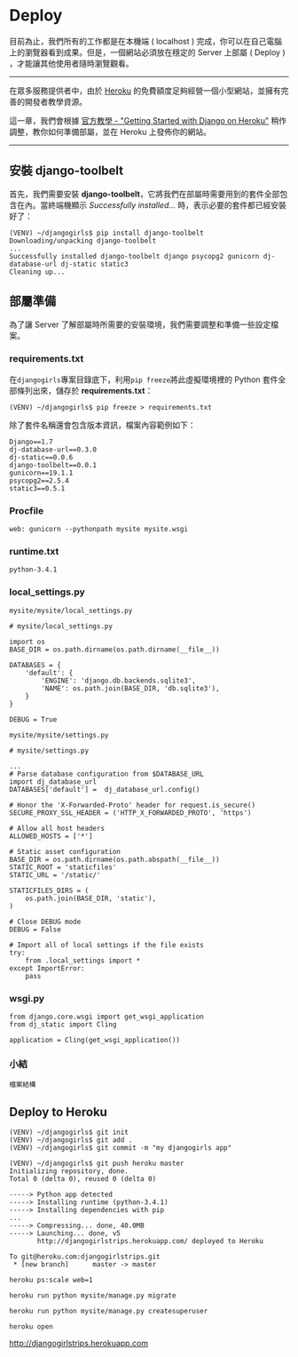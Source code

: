# Deploy

目前為止，我們所有的工作都是在本機端 ( localhost ) 完成，你可以在自己電腦上的瀏覽器看到成果。但是，一個網站必須放在穩定的 Server 上部屬 ( Deploy ) ，才能讓其他使用者隨時瀏覽觀看。

---

在眾多服務提供者中，由於 [Heroku](https://www.heroku.com/) 的免費額度足夠經營一個小型網站，並擁有完善的開發者教學資源。

這一章，我們會根據 [官方教學 - "Getting Started with Django on Heroku"](https://devcenter.heroku.com/articles/getting-started-with-django) 稍作調整，教你如何準備部屬，並在 Heroku 上發佈你的網站。

---
## 安裝 django-toolbelt

首先，我們需要安裝 **django-toolbelt**，它將我們在部屬時需要用到的套件全部包含在內。當終端機顯示 *Successfully installed...* 時，表示必要的套件都已經安裝好了：

```
(VENV) ~/djangogirls$ pip install django-toolbelt
Downloading/unpacking django-toolbelt
...
Successfully installed django-toolbelt django psycopg2 gunicorn dj-database-url dj-static static3
Cleaning up...
```

## 部屬準備

為了讓 Server 了解部屬時所需要的安裝環境，我們需要調整和準備一些設定檔案。

### requirements.txt

在`djangogirls`專案目錄底下，利用`pip freeze`將此虛擬環境裡的 Python 套件全部條列出來，儲存於 **requirements.txt**：
```
(VENV) ~/djangogirls$ pip freeze > requirements.txt
```
除了套件名稱還會包含版本資訊，檔案內容範例如下：
```
Django==1.7
dj-database-url==0.3.0
dj-static==0.0.6
django-toolbelt==0.0.1
gunicorn==19.1.1
psycopg2==2.5.4
static3==0.5.1
```

### Procfile
```
web: gunicorn --pythonpath mysite mysite.wsgi

```

### runtime.txt
```
python-3.4.1
```

### local_settings.py
`mysite/mysite/local_settings.py`

```
# mysite/local_settings.py

import os
BASE_DIR = os.path.dirname(os.path.dirname(__file__))

DATABASES = {
    'default': {
        'ENGINE': 'django.db.backends.sqlite3',
        'NAME': os.path.join(BASE_DIR, 'db.sqlite3'),
    }
}

DEBUG = True
```

`mysite/mysite/settings.py`

```
# mysite/settings.py

...
# Parse database configuration from $DATABASE_URL
import dj_database_url
DATABASES['default'] =  dj_database_url.config()

# Honor the 'X-Forwarded-Proto' header for request.is_secure()
SECURE_PROXY_SSL_HEADER = ('HTTP_X_FORWARDED_PROTO', 'https')

# Allow all host headers
ALLOWED_HOSTS = ['*']

# Static asset configuration
BASE_DIR = os.path.dirname(os.path.abspath(__file__))
STATIC_ROOT = 'staticfiles'
STATIC_URL = '/static/'

STATICFILES_DIRS = (
    os.path.join(BASE_DIR, 'static'),
)

# Close DEBUG mode
DEBUG = False

# Import all of local settings if the file exists
try:
    from .local_settings import *
except ImportError:
    pass
```


### wsgi.py
```
from django.core.wsgi import get_wsgi_application
from dj_static import Cling

application = Cling(get_wsgi_application())
```

### 小結

```
檔案結構
```


## Deploy to Heroku
```
(VENV) ~/djangogirls$ git init
(VENV) ~/djangogirls$ git add .
(VENV) ~/djangogirls$ git commit -m "my djangogirls app"
```


```
(VENV) ~/djangogirls$ git push heroku master
Initializing repository, done.
Total 0 (delta 0), reused 0 (delta 0)

-----> Python app detected
-----> Installing runtime (python-3.4.1)
-----> Installing dependencies with pip
...
-----> Compressing... done, 40.0MB
-----> Launching... done, v5
       http://djangogirlstrips.herokuapp.com/ deployed to Heroku

To git@heroku.com:djangogirlstrips.git
 * [new branch]      master -> master
```

```
heroku ps:scale web=1
```

```
heroku run python mysite/manage.py migrate
```

```
heroku run python mysite/manage.py createsuperuser
```

```
heroku open
```
http://djangogirlstrips.herokuapp.com
